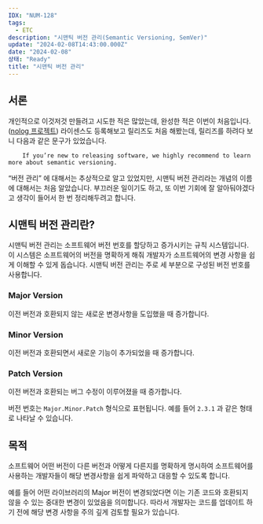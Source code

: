 ```yaml
---
IDX: "NUM-128"
tags:
  - ETC
description: "시맨틱 버전 관리(Semantic Versioning, SemVer)"
update: "2024-02-08T14:43:00.000Z"
date: "2024-02-08"
상태: "Ready"
title: "시맨틱 버전 관리"
---
```

## 서론

개인적으로 이것저것 만들려고 시도한 적은 많았는데, 완성한 적은 이번이 처음입니다. ([nolog 프로젝트](https://sharknia.github.io/series/GitHub-Pages와-Notion-API-연동/)) 라이센스도 등록해보고 릴리즈도 처음 해봤는데, 릴리즈를 하려다 보니 다음과 같은 문구가 있었습니다. 


        If you’re new to releasing software, we highly recommend to learn more about semantic versioning.

“버전 관리” 에 대해서는 추상적으로 알고 있었지만, 시맨틱 버전 관리라는 개념의 이름에 대해서는 처음 알았습니다. 부끄러운 일이기도 하고, 또 이번 기회에 잘 알아둬야겠다고 생각이 들어서 한 번 정리해두려고 합니다. 

## 시맨틱 버전 관리란? 

시맨틱 버전 관리는 소프트웨어 버전 번호를 할당하고 증가시키는 규칙 시스템입니다. 이 시스템은 소프트웨어의 버전을 명확하게 해줘 개발자가 소프트웨어의 변경 사항을 쉽게 이해할 수 있게 돕습니다. 시맨틱 버전 관리는 주로 세 부분으로 구성된 버전 번호를 사용합니다. 

### Major Version

이전 버전과 호환되지 않는 새로운 변경사항을 도입했을 때 증가합니다.

### Minor Version

이전 버전과 호환되면서 새로운 기능이 추가되었을 때 증가합니다. 

### Patch Version

이전 버전과 호환되는 버그 수정이 이루어졌을 때 증가합니다. 

버전 번호는 `Major.Minor.Patch` 형식으로 표현됩니다. 예를 들어 `2.3.1` 과 같은 형태로 나타날 수 있습니다. 

## 목적

소프트웨어 어떤 버전이 다른 버전과 어떻게 다른지를 명확하게 명시하여 소프트웨어를 사용하는 개발자들이 해당 변경사항을 쉽게 파악하고 대응할 수 있도록 합니다. 

예를 들어 어떤 라이브러리의 Major 버전이 변경되었다면 이는 기존 코드와 호환되지 않을 수 있는 중대한 변경이 있었음을 의미합니다. 따라서 개발자는 코드를 업데이트 하기 전에 해당 변경 사항을 주의 깊게 검토할 필요가 있습니다. 

